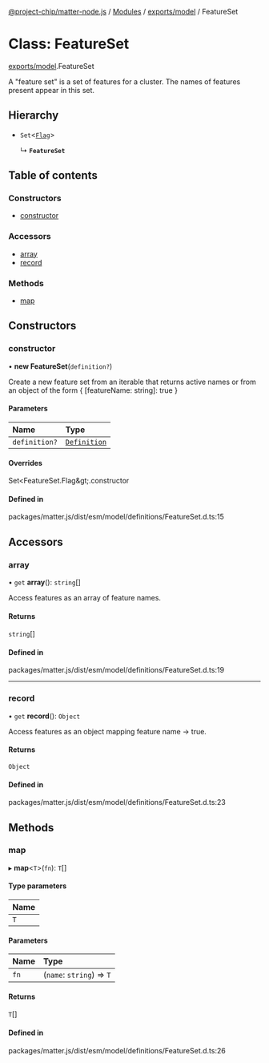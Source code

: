 [@project-chip/matter-node.js](../README.md) / [Modules](../modules.md) / [exports/model](../modules/exports_model.md) / FeatureSet

# Class: FeatureSet

[exports/model](../modules/exports_model.md).FeatureSet

A "feature set" is a set of features for a cluster.  The names of features
present appear in this set.

## Hierarchy

- `Set`<[`Flag`](../modules/exports_model.FeatureSet.md#flag)\>

  ↳ **`FeatureSet`**

## Table of contents

### Constructors

- [constructor](exports_model.FeatureSet-1.md#constructor)

### Accessors

- [array](exports_model.FeatureSet-1.md#array)
- [record](exports_model.FeatureSet-1.md#record)

### Methods

- [map](exports_model.FeatureSet-1.md#map)

## Constructors

### constructor

• **new FeatureSet**(`definition?`)

Create a new feature set from an iterable that returns active names or
from an object of the form { [featureName: string]: true }

#### Parameters

| Name | Type |
| :------ | :------ |
| `definition?` | [`Definition`](../modules/exports_model.FeatureSet.md#definition) |

#### Overrides

Set&lt;FeatureSet.Flag\&gt;.constructor

#### Defined in

packages/matter.js/dist/esm/model/definitions/FeatureSet.d.ts:15

## Accessors

### array

• `get` **array**(): `string`[]

Access features as an array of feature names.

#### Returns

`string`[]

#### Defined in

packages/matter.js/dist/esm/model/definitions/FeatureSet.d.ts:19

___

### record

• `get` **record**(): `Object`

Access features as an object mapping feature name -> true.

#### Returns

`Object`

#### Defined in

packages/matter.js/dist/esm/model/definitions/FeatureSet.d.ts:23

## Methods

### map

▸ **map**<`T`\>(`fn`): `T`[]

#### Type parameters

| Name |
| :------ |
| `T` |

#### Parameters

| Name | Type |
| :------ | :------ |
| `fn` | (`name`: `string`) => `T` |

#### Returns

`T`[]

#### Defined in

packages/matter.js/dist/esm/model/definitions/FeatureSet.d.ts:26
